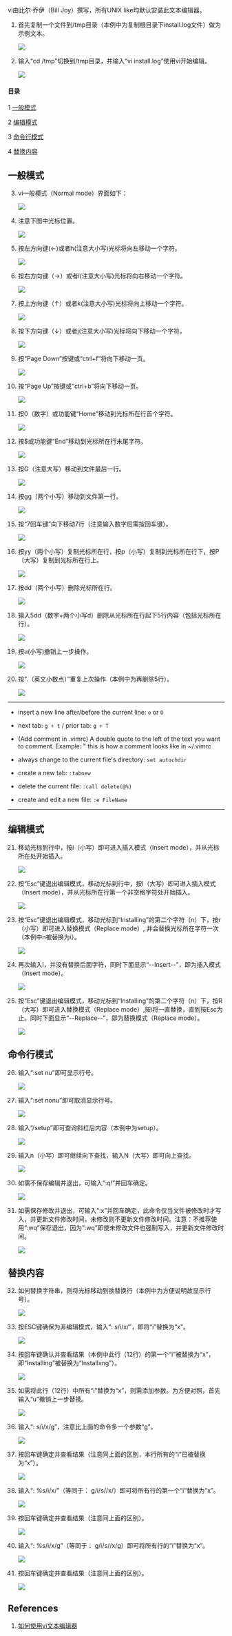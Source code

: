 vi由比尔·乔伊（Bill Joy）撰写，所有UNIX like均默认安装此文本编辑器。

1. 首先复制一个文件到/tmp目录（本例中为复制根目录下install.log文件）做为示例文本。
	
	![](../img/vi/fig1.png?raw=true)

2. 输入“cd /tmp”切换到/tmp目录，并输入“vi install.log”使用vi开始编辑。
	
	![](../img/vi/fig2.png?raw=true)

#### 目录
1 [一般模式](#一般模式)

2	[编辑模式](#编辑模式)

3	[命令行模式](#命令行模式)

4	[替换内容](#替换内容)

## 一般模式

3. vi一般模式（Normal mode）界面如下：

	![](../img/vi/fig3.png?raw=true)

4. 注意下图中光标位置。

	![](../img/vi/fig4.png?raw=true)

5. 按左方向键(←)或者h(注意大小写)光标将向左移动一个字符。

	![](../img/vi/fig5.png?raw=true)

6. 按右方向键（→）或者l(注意大小写)光标将向右移动一个字符。

	![](../img/vi/fig6.png?raw=true)

7. 按上方向键（↑）或者k(注意大小写)光标将向上移动一个字符。

	![](../img/vi/fig7.png?raw=true)

8. 按下方向键（↓）或者j(注意大小写)光标将向下移动一个字符。

	![](../img/vi/fig8.png?raw=true)

9. 按“Page Down”按键或“ctrl+f”将向下移动一页。

	![](../img/vi/fig9.png?raw=true)

10. 按“Page Up”按键或“ctrl+b”将向下移动一页。

	![](../img/vi/fig10.png?raw=true)

11. 按0（数字）或功能键“Home”移动到光标所在行首个字符。

	![](../img/vi/fig11.png?raw=true)

12. 按$或功能键“End”移动到光标所在行末尾字符。

	![](../img/vi/fig12.png?raw=true)

13. 按G（注意大写）移动到文件最后一行。

	![](../img/vi/fig13.png?raw=true)

14. 按gg（两个小写）移动到文件第一行。

	![](../img/vi/fig14.png?raw=true)

15. 按“7回车键”向下移动7行（注意输入数字后需按回车键）。

	![](../img/vi/fig15.png?raw=true)

16. 按yy（两个小写）复制光标所在行，按p（小写）复制到光标所在行下，按P（大写）复制到光标所在行上。

	![](../img/vi/fig16.png?raw=true)

17. 按dd（两个小写）删除光标所在行。

	![](../img/vi/fig17.png?raw=true)

18. 输入5dd（数字+两个小写d）删除从光标所在行起下5行内容（包括光标所在行）。

	![](../img/vi/fig19.png?raw=true)

19. 按u(小写)撤销上一步操作。

	![](../img/vi/fig18.png?raw=true)

20. 按“.（英文小数点）”重复上次操作（本例中为再删除5行）。

	![](../img/vi/fig20.png?raw=true)

---

- insert a new line after/before the current line: `o` or `O`
- next tab: `g + t` / prior tab: `g + T`

- (Add comment in .vimrc) A double quote to the left of the text you want to comment. Example:  " this is how a comment looks like in ~/.vimrc
- always change to the current file's directory: `set autochdir`

- create a new tab: `:tabnew`
- delete the current file: `:call delete(@%)`
- create and edit a new file: `:e FileName`

---

## 编辑模式

21. 移动光标到行中，按i（小写）即可进入插入模式（Insert mode），并从光标所在处开始插入。

	![](../img/vi/fig21.png?raw=true)

22. 按“Esc”键退出编辑模式，移动光标到行中，按I（大写）即可进入插入模式（Insert mode），并从光标所在行第一个非空格字符处开始插入。

	![](../img/vi/fig22.png?raw=true)

23. 按“Esc”键退出编辑模式，移动光标到“Installing”的第二个字符（n）下，按r（小写）即可进入替换模式（Replace mode）, 并会替换光标所在字符一次（本例中n被替换为i）。

	![](../img/vi/fig23.png?raw=true)

24. 再次输入i，并没有替换后面字符，同时下面显示“--Insert--”，即为插入模式（Insert mode）。

	![](../img/vi/fig24.png?raw=true)

25. 按“Esc”键退出编辑模式，移动光标到“Installing”的第二个字符（n）下，按R（大写）即可进入替换模式（Replace mode）,按i将一直替换，直到按Esc为止。同时下面显示“--Replace--”，即为替换模式（Replace mode）。

	![](../img/vi/fig25.png?raw=true)

## 命令行模式

26. 输入“:set nu”即可显示行号。

	![](../img/vi/fig26.png?raw=true)

27. 输入“:set nonu”即可取消显示行号。

	![](../img/vi/fig27.png?raw=true)

28. 输入“/setup”即可查询斜杠后内容（本例中为setup）。

	![](../img/vi/fig28.png?raw=true)

29. 输入n（小写）即可继续向下查找，输入N（大写）即可向上查找。

	![](../img/vi/fig29.png?raw=true)

30. 如需不保存编辑并退出，可输入“:q!”并回车确定。

	![](../img/vi/fig30.png?raw=true)

31. 如需保存修改并退出，可输入“:x”并回车确定，此命令仅当文件被修改时才写入，并更新文件修改时间，未修改则不更新文件修改时间。注意：不推荐使用“:wq”保存退出，因为“:wq”即使未修改文件也强制写入，并更新文件修改时间。

	![](../img/vi/fig31.png?raw=true)

## 替换内容

32. 如何替换字符串，则将光标移动到欲替换行（本例中为方便说明故显示行号）。

	![](../img/vi/fig32.png?raw=true)

33. 按ESC键确保为非编辑模式，输入“: s/i/x/”，即将“i”替换为“x”。

	![](../img/vi/fig33.png?raw=true)

34. 按回车键确认并查看结果（本例中此行（12行）的第一个“i”被替换为“x”，即“Installing”被替换为“Installxng”）。

	![](../img/vi/fig34.png?raw=true)

35. 如需将此行（12行）中所有“i”替换为“x”，则需添加参数。为方便对照，首先输入“u”撤销上一步替换。

	![](../img/vi/fig35.png?raw=true)

36. 输入“: s/i/x/g”，注意比上面的命令多一个参数“g”。

	![](../img/vi/fig36.png?raw=true)

37. 按回车键确定并查看结果（注意同上面的区别，本行所有的“i”已被替换为“x”）。

	![](../img/vi/fig37.png?raw=true)

38. 输入“: %s/i/x/”（等同于： g/i/s//x/）即可将所有行的第一个“i”替换为“x”。

	![](../img/vi/fig38.png?raw=true)

39. 按回车键确定并查看结果（注意同上面的区别）。

	![](../img/vi/fig39.png?raw=true)

40. 输入“: %s/i/x/g”（等同于： g/i/s//x/g）即可将所有行的“i”替换为“x”。

	![](../img/vi/fig40.png?raw=true)

41. 按回车键确定并查看结果（注意同上面的区别）。

	![](../img/vi/fig41.png?raw=true)

## References

1. [如何使用vi文本编辑器](https://www.ytyzx.org/index.php?title=%E5%A6%82%E4%BD%95%E4%BD%BF%E7%94%A8vi%E6%96%87%E6%9C%AC%E7%BC%96%E8%BE%91%E5%99%A8&variant=zh-hans)
